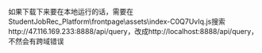 如果下载下来要在本地运行的话，需要在StudentJobRec_Platform\frontpage\assets\index-C0Q7UvIq.js搜索http://47.116.169.233:8888/api/query，改成http://localhost:8888/api/query，不然会有跨域错误
